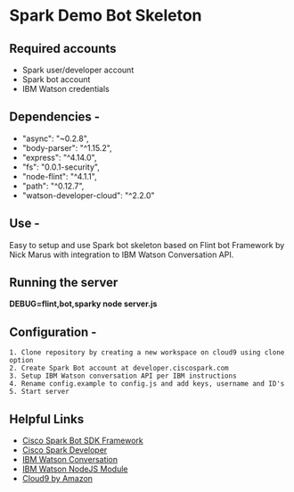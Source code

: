 # Spark Demo Bot Skeleton

## Required accounts
* Spark user/developer account
* Spark bot account
* IBM Watson credentials

## Dependencies -
* "async": "~0.2.8",
* "body-parser": "^1.15.2",
* "express": "^4.14.0",
* "fs": "0.0.1-security",
* "node-flint": "^4.1.1",
* "path": "^0.12.7",
* "watson-developer-cloud": "^2.2.0"

## Use -

Easy to setup and use Spark bot skeleton based on Flint bot Framework by Nick Marus with integration to IBM Watson Conversation API.


## Running the server 

**DEBUG=flint,bot,sparky node server.js**

## Configuration -
    1. Clone repository by creating a new workspace on cloud9 using clone option
    2. Create Spark Bot account at developer.ciscospark.com
    3. Setup IBM Watson conversation API per IBM instructions
    4. Rename config.example to config.js and add keys, username and ID's
    5. Start server

## Helpful Links

* [Cisco Spark Bot SDK Framework](https://github.com/nmarus/flint)
* [Cisco Spark Developer](https://developer.cisco.com)
* [IBM Watson Conversation](https://www.ibmwatsonconversation.com/)
* [IBM Watson NodeJS Module](https://github.com/watson-developer-cloud/node-sdk#conversation)
* [Cloud9 by Amazon](https://c9.io/)
